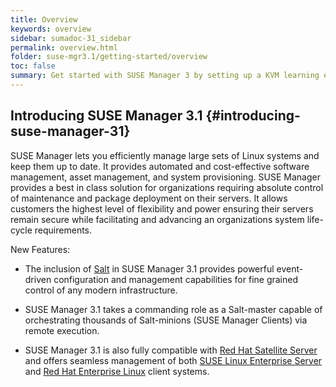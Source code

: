 ```yaml
---
title: Overview
keywords: overview
sidebar: sumadoc-31_sidebar
permalink: overview.html
folder: suse-mgr3.1/getting-started/overview
toc: false
summary: Get started with SUSE Manager 3 by setting up a KVM learning environment. This quick-start guide will provide you with introductory guidance on setting up SUSE Manager server. You will learn the basics of managing both traditional SUSE Manager clients and Salt clients. This guide is intended for system administrators.
---
```

## Introducing SUSE Manager 3.1 {#introducing-suse-manager-31}

SUSE Manager lets you efficiently manage large sets of Linux systems and keep them up to date. It provides automated and cost-effective software management, asset management, and system provisioning. SUSE Manager provides a best in class solution for organizations requiring absolute control of maintenance and package deployment on their servers. It allows customers the highest level of flexibility and power ensuring their servers remain secure while facilitating and advancing an organizations system life-cycle requirements.

<span class="label label-success">New Features:</span>


- The inclusion of [Salt](https://saltstack.com/salt-open-source/) in SUSE Manager 3.1 provides powerful event-driven configuration and management capabilities for fine grained control of any modern infrastructure.

- SUSE Manager 3.1 takes a commanding role as a Salt-master capable of orchestrating thousands of Salt-minions (SUSE Manager Clients) via remote execution.

- SUSE Manager 3.1 is also fully compatible with [Red Hat Satellite Server](https://www.redhat.com/en/technologies/management/satellite) and offers seamless management of both [SUSE Linux Enterprise Server](https://www.suse.com/products/server/) and [Red Hat Enterprise Linux](https://www.redhat.com/en/technologies/linux-platforms/enterprise-linux) client systems.
